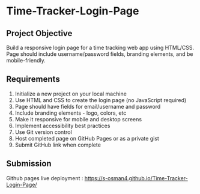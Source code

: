 # Time-Tracker-Login-Page

## Project Objective
Build a responsive login page for a time tracking web app using HTML/CSS. Page should include username/password fields, branding elements, and be mobile-friendly.

## Requirements
1. Initialize a new project on your local machine
2. Use HTML and CSS to create the login page (no JavaScript required)
3. Page should have fields for email/username and password
4. Include branding elements - logo, colors, etc
5. Make it responsive for mobile and desktop screens
6. Implement accessibility best practices
7. Use Git version control
8. Host completed page on GitHub Pages or as a private gist
9. Submit GitHub link when complete

## Submission
Github pages live deployment : https://s-osman4.github.io/Time-Tracker-Login-Page/


    
